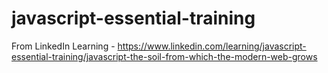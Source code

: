 # javascript-essential-training
From LinkedIn Learning - https://www.linkedin.com/learning/javascript-essential-training/javascript-the-soil-from-which-the-modern-web-grows
